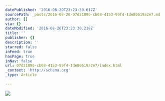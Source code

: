 ```yaml
---
datePublished: '2016-08-20T23:23:30.617Z'
sourcePath: _posts/2016-08-20-07d21890-cb68-4153-99f4-1de80619a2e7.md
author: []
via: {}
dateModified: '2016-08-20T23:23:30.218Z'
title: ''
publisher: {}
description: ''
starred: false
inFeed: true
hasPage: true
inNav: false
url: 07d21890-cb68-4153-99f4-1de80619a2e7/index.html
_context: 'http://schema.org'
_type: Article

---
```

![](https://the-grid-user-content.s3-us-west-2.amazonaws.com/66654ccc-ffa2-46e3-abab-c4833e52caea.jpg)